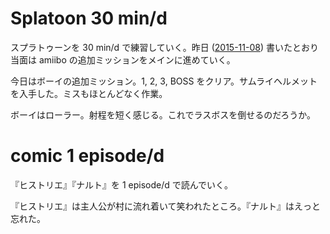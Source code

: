 # Splatoon 30 min/d

スプラトゥーンを 30 min/d で練習していく。昨日 ([2015-11-08][]) 書いたとおり当面は amiibo の追加ミッションをメインに進めていく。

今日はボーイの追加ミッション。1, 2, 3, BOSS をクリア。サムライヘルメットを入手した。ミスもほとんどなく作業。

ボーイはローラー。射程を短く感じる。これでラスボスを倒せるのだろうか。

# comic 1 episode/d

『ヒストリエ』『ナルト』を 1 episode/d で読んでいく。

『ヒストリエ』は主人公が村に流れ着いて笑われたところ。『ナルト』はえっと忘れた。

[2015-11-08]: http://blog.bouzuya.net/2015/11/08/
